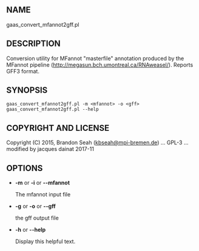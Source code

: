 ## NAME

gaas\_convert\_mfannot2gff.pl

## DESCRIPTION

Conversion utility for MFannot "masterfile" annotation produced by the MFannot
pipeline (http://megasun.bch.umontreal.ca/RNAweasel/). Reports GFF3 format.

## SYNOPSIS

```
gaas_convert_mfannot2gff.pl -m <mfannot> -o <gff>
gaas_convert_mfannot2gff.pl --help
```

## COPYRIGHT AND LICENSE

Copyright (C) 2015, Brandon Seah (kbseah@mpi-bremen.de)
... GPL-3 ...
modified by jacques dainat 2017-11

## OPTIONS

- **-m** or **-i** or **--mfannot**

    The mfannot input file

- **-g** or **-o** or **--gff**

    the gff output file

- **-h** or **--help**

    Display this helpful text.


